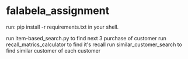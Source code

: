 # falabela_assignment

run: pip install -r requirements.txt in your shell.

run item-based_search.py to find next 3 purchase of customer
run recall_matrics_calculator to find it's recall
run similar_customer_search to find similar customer of each customer
